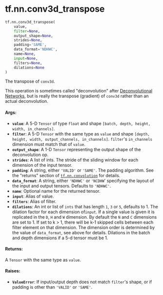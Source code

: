 <div itemscope itemtype="http://developers.google.com/ReferenceObject">
<meta itemprop="name" content="tf.nn.conv3d_transpose" />
<meta itemprop="path" content="Stable" />
</div>

# tf.nn.conv3d_transpose

``` python
tf.nn.conv3d_transpose(
    value,
    filter=None,
    output_shape=None,
    strides=None,
    padding='SAME',
    data_format='NDHWC',
    name=None,
    input=None,
    filters=None,
    dilations=None
)
```

The transpose of `conv3d`.

This operation is sometimes called "deconvolution" after [Deconvolutional
Networks](https://www.matthewzeiler.com/mattzeiler/deconvolutionalnetworks.pdf),
but is really the transpose (gradient) of `conv3d` rather than an actual
deconvolution.

#### Args:

* <b>`value`</b>: A 5-D `Tensor` of type `float` and shape
    `[batch, depth, height, width, in_channels]`.
* <b>`filter`</b>: A 5-D `Tensor` with the same type as `value` and shape
    `[depth, height, width, output_channels, in_channels]`.  `filter`'s
    `in_channels` dimension must match that of `value`.
* <b>`output_shape`</b>: A 1-D `Tensor` representing the output shape of the
    deconvolution op.
* <b>`strides`</b>: A list of ints. The stride of the sliding window for each
    dimension of the input tensor.
* <b>`padding`</b>: A string, either `'VALID'` or `'SAME'`. The padding algorithm.
    See the "returns" section of <a href="../../tf/nn/convolution.md"><code>tf.nn.convolution</code></a> for details.
* <b>`data_format`</b>: A string, either `'NDHWC'` or `'NCDHW`' specifying the layout
    of the input and output tensors. Defaults to `'NDHWC'`.
* <b>`name`</b>: Optional name for the returned tensor.
* <b>`input`</b>: Alias of value.
* <b>`filters`</b>: Alias of filter.
* <b>`dilations`</b>: An int or list of `ints` that has length `1`, `3` or `5`,
    defaults to 1. The dilation factor for each dimension of`input`. If a
    single value is given it is replicated in the `D`, `H` and `W` dimension.
    By default the `N` and `C` dimensions are set to 1. If set to k > 1, there
    will be k-1 skipped cells between each filter element on that dimension.
    The dimension order is determined by the value of `data_format`, see above
    for details. Dilations in the batch and depth dimensions if a 5-d tensor
    must be 1.


#### Returns:

A `Tensor` with the same type as `value`.


#### Raises:

* <b>`ValueError`</b>: If input/output depth does not match `filter`'s shape, or if
    padding is other than `'VALID'` or `'SAME'`.
